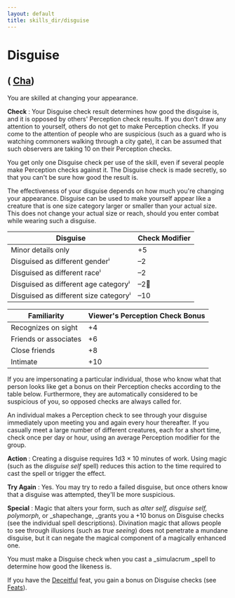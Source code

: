 ```yaml
---
layout: default
title: skills_dir/disguise
---
```

# Disguise

## ( [Cha](../gettingStarted#_charisma-new))

You are skilled at changing your appearance.

**Check** : Your Disguise check result determines how good the disguise is, and it is opposed by others' Perception check results. If you don't draw any attention to yourself, others do not get to make Perception checks. If you come to the attention of people who are suspicious (such as a guard who is watching commoners walking through a city gate), it can be assumed that such observers are taking 10 on their Perception checks.

You get only one Disguise check per use of the skill, even if several people make Perception checks against it. The Disguise check is made secretly, so that you can't be sure how good the result is.

The effectiveness of your disguise depends on how much you're changing your appearance. Disguise can be used to make yourself appear like a creature that is one size category larger or smaller than your actual size. This does not change your actual size or reach, should you enter combat while wearing such a disguise.

| Disguise | Check Modifier |
| --- | --- |
| Minor details only | +5 |
| Disguised as different genderⁱ | –2 |
| Disguised as different raceⁱ | –2 |
| Disguised as different age categoryⁱ | –2⁲ |
| Disguised as different size categoryⁱ | –10 |

  
  

| Familiarity | Viewer's Perception Check Bonus |
| --- | --- |
| Recognizes on sight | +4 |
| Friends or associates | +6 |
| Close friends | +8 |
| Intimate | +10 |

If you are impersonating a particular individual, those who know what that person looks like get a bonus on their Perception checks according to the table below. Furthermore, they are automatically considered to be suspicious of you, so opposed checks are always called for.

An individual makes a Perception check to see through your disguise immediately upon meeting you and again every hour thereafter. If you casually meet a large number of different creatures, each for a short time, check once per day or hour, using an average Perception modifier for the group.

**Action** : Creating a disguise requires 1d3 × 10 minutes of work. Using magic (such as the _disguise self_ spell) reduces this action to the time required to cast the spell or trigger the effect.

**Try Again** : Yes. You may try to redo a failed disguise, but once others know that a disguise was attempted, they'll be more suspicious.

**Special** : Magic that alters your form, such as _alter self, disguise self, polymorph_, or _shapechange, _grants you a +10 bonus on Disguise checks (see the individual spell descriptions). Divination magic that allows people to see through illusions (such as _true seeing_) does not penetrate a mundane disguise, but it can negate the magical component of a magically enhanced one.

You must make a Disguise check when you cast a _simulacrum _spell to determine how good the likeness is.

If you have the [Deceitful](../feats#_deceitful) feat, you gain a bonus on Disguise checks (see [Feats](../feats)).

